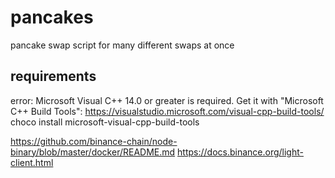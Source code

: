 # pancakes
pancake swap script for many different swaps at once






## requirements
error: Microsoft Visual C++ 14.0 or greater is required. Get it with "Microsoft C++ Build Tools": https://visualstudio.microsoft.com/visual-cpp-build-tools/
choco install microsoft-visual-cpp-build-tools



https://github.com/binance-chain/node-binary/blob/master/docker/README.md
https://docs.binance.org/light-client.html